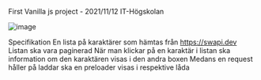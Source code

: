 First Vanilla js project - 2021/11/12 IT-Högskolan

![image](https://user-images.githubusercontent.com/89448433/157432515-59569980-7fa8-40ea-bc01-57f0d1944b6a.png)


Specifikation
En lista på karaktärer som hämtas från https://swapi.dev
Listan ska vara paginerad
När man klickar på en karaktär i listan ska information om den karaktären visas i den andra boxen
Medans en request håller på laddar ska en preloader visas i respektive låda


